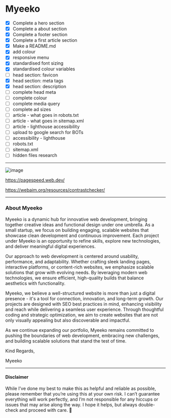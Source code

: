 # Myeeko
- [x] Complete a hero section
- [x] Complete a about section
- [x] Complete a footer section
- [x] Complete a first article section
- [x] Make a README.md
- [x] add colour
- [x] responsive menu
- [x] standardised font sizing
- [x] standardised colour variables
- [ ] head section: favicon
- [x] head section: meta tags
- [x] head section: description
- [ ] complete head meta
- [ ] complete colour
- [ ] complete media query
- [ ] complete ad sizes
- [ ] article - what goes in robots.txt
- [ ] article - what goes in sitemap.xml
- [ ] article - lighthouse accessibility
- [ ] upload to google search for BOTs
- [ ] accessibility - lighthouse
- [ ] robots.txt
- [ ] sitemap.xml
- [ ] hidden files research
---

![image](https://github.com/user-attachments/assets/54ea891c-8de2-4c0a-94b2-cde72423443e)

https://pagespeed.web.dev/

https://webaim.org/resources/contrastchecker/

---

### About Myeeko
Myeeko is a dynamic hub for innovative web development, bringing together creative ideas and functional design under one umbrella. As a small startup, we focus on building engaging, scalable websites that showcase clean development and continuous improvement. Each project under Myeeko is an opportunity to refine skills, explore new technologies, and deliver meaningful digital experiences.

Our approach to web development is centered around usability, performance, and adaptability. Whether crafting sleek landing pages, interactive platforms, or content-rich websites, we emphasize scalable solutions that grow with evolving needs. By leveraging modern web technologies, we ensure efficient, high-quality builds that balance aesthetics with functionality.

Myeeko, we believe a well-structured website is more than just a digital presence - it's a tool for connection, innovation, and long-term growth. Our projects are designed with SEO best practices in mind, enhancing visibility and reach while delivering a seamless user experience. Through thoughtful coding and strategic optimization, we aim to create websites that are not only visually appealing but also discoverable and impactful.

As we continue expanding our portfolio, Myeeko remains committed to pushing the boundaries of web development, embracing new challenges, and building scalable solutions that stand the test of time.

Kind Regards,

Myeeko

---
#### Disclaimer
While I’ve done my best to make this as helpful and reliable as possible, please remember that you’re using this at your own risk. I can’t guarantee everything will work perfectly, and I’m not responsible for any hiccups or issues that may arise along the way. I hope it helps, but always double-check and proceed with care. 🌟
